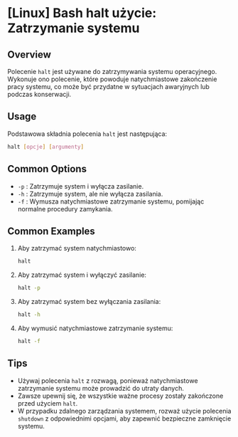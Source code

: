 # [Linux] Bash halt użycie: Zatrzymanie systemu

## Overview
Polecenie `halt` jest używane do zatrzymywania systemu operacyjnego. Wykonuje ono polecenie, które powoduje natychmiastowe zakończenie pracy systemu, co może być przydatne w sytuacjach awaryjnych lub podczas konserwacji.

## Usage
Podstawowa składnia polecenia `halt` jest następująca:

```bash
halt [opcje] [argumenty]
```

## Common Options
- `-p` : Zatrzymuje system i wyłącza zasilanie.
- `-h` : Zatrzymuje system, ale nie wyłącza zasilania.
- `-f` : Wymusza natychmiastowe zatrzymanie systemu, pomijając normalne procedury zamykania.

## Common Examples
1. Aby zatrzymać system natychmiastowo:
   ```bash
   halt
   ```

2. Aby zatrzymać system i wyłączyć zasilanie:
   ```bash
   halt -p
   ```

3. Aby zatrzymać system bez wyłączania zasilania:
   ```bash
   halt -h
   ```

4. Aby wymusić natychmiastowe zatrzymanie systemu:
   ```bash
   halt -f
   ```

## Tips
- Używaj polecenia `halt` z rozwagą, ponieważ natychmiastowe zatrzymanie systemu może prowadzić do utraty danych.
- Zawsze upewnij się, że wszystkie ważne procesy zostały zakończone przed użyciem `halt`.
- W przypadku zdalnego zarządzania systemem, rozważ użycie polecenia `shutdown` z odpowiednimi opcjami, aby zapewnić bezpieczne zamknięcie systemu.